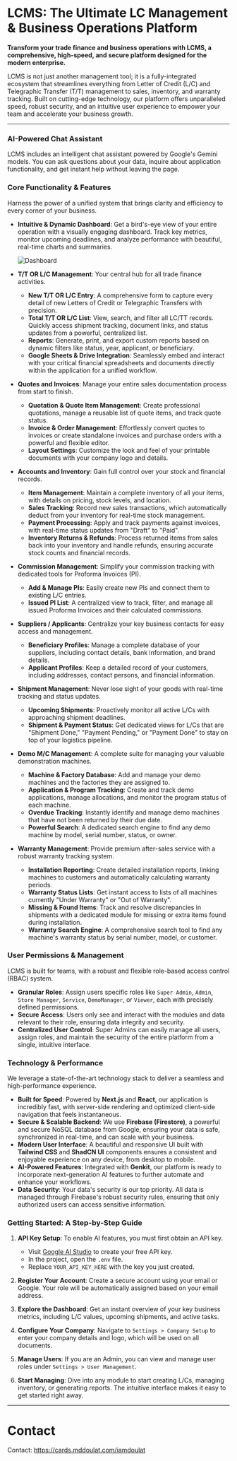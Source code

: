 
# LCMS: The Ultimate LC Management & Business Operations Platform

**Transform your trade finance and business operations with LCMS, a comprehensive, high-speed, and secure platform designed for the modern enterprise.**

LCMS is not just another management tool; it is a fully-integrated ecosystem that streamlines everything from Letter of Credit (L/C) and Telegraphic Transfer (T/T) management to sales, inventory, and warranty tracking. Built on cutting-edge technology, our platform offers unparalleled speed, robust security, and an intuitive user experience to empower your team and accelerate your business growth.

---

### AI-Powered Chat Assistant

LCMS includes an intelligent chat assistant powered by Google's Gemini models. You can ask questions about your data, inquire about application functionality, and get instant help without leaving the page.

### Core Functionality & Features

Harness the power of a unified system that brings clarity and efficiency to every corner of your business.

*   **Intuitive & Dynamic Dashboard**: Get a bird's-eye view of your entire operation with a visually engaging dashboard. Track key metrics, monitor upcoming deadlines, and analyze performance with beautiful, real-time charts and summaries.

    ![Dashboard](https://res.cloudinary.com/dzepzzvh8/image/upload/v1753073651/Dashboard_r9smym.jpg)

*   **T/T OR L/C Management**: Your central hub for all trade finance activities.
    *   **New T/T OR L/C Entry**: A comprehensive form to capture every detail of new Letters of Credit or Telegraphic Transfers with precision.
    *   **Total T/T OR L/C List**: View, search, and filter all LC/TT records. Quickly access shipment tracking, document links, and status updates from a powerful, centralized list.
    *   **Reports**: Generate, print, and export custom reports based on dynamic filters like status, year, applicant, or beneficiary.
    *   **Google Sheets & Drive Integration**: Seamlessly embed and interact with your critical financial spreadsheets and documents directly within the application for a unified workflow.

*   **Quotes and Invoices**: Manage your entire sales documentation process from start to finish.
    *   **Quotation & Quote Item Management**: Create professional quotations, manage a reusable list of quote items, and track quote status.
    *   **Invoice & Order Management**: Effortlessly convert quotes to invoices or create standalone invoices and purchase orders with a powerful and flexible editor.
    *   **Layout Settings**: Customize the look and feel of your printable documents with your company logo and details.

*   **Accounts and Inventory**: Gain full control over your stock and financial records.
    *   **Item Management**: Maintain a complete inventory of all your items, with details on pricing, stock levels, and location.
    *   **Sales Tracking**: Record new sales transactions, which automatically deduct from your inventory for real-time stock management.
    *   **Payment Processing**: Apply and track payments against invoices, with real-time status updates from "Draft" to "Paid".
    *   **Inventory Returns & Refunds**: Process returned items from sales back into your inventory and handle refunds, ensuring accurate stock counts and financial records.

*   **Commission Management**: Simplify your commission tracking with dedicated tools for Proforma Invoices (PI).
    *   **Add & Manage PIs**: Easily create new PIs and connect them to existing L/C entries.
    *   **Issued PI List**: A centralized view to track, filter, and manage all issued Proforma Invoices and their calculated commissions.

*   **Suppliers / Applicants**: Centralize your key business contacts for easy access and management.
    *   **Beneficiary Profiles**: Manage a complete database of your suppliers, including contact details, bank information, and brand details.
    *   **Applicant Profiles**: Keep a detailed record of your customers, including addresses, contact persons, and financial information.

*   **Shipment Management**: Never lose sight of your goods with real-time tracking and status updates.
    *   **Upcoming Shipments**: Proactively monitor all active L/Cs with approaching shipment deadlines.
    *   **Shipment & Payment Status**: Get dedicated views for L/Cs that are "Shipment Done," "Payment Pending," or "Payment Done" to stay on top of your logistics pipeline.

*   **Demo M/C Management**: A complete suite for managing your valuable demonstration machines.
    *   **Machine & Factory Database**: Add and manage your demo machines and the factories they are assigned to.
    *   **Application & Program Tracking**: Create and track demo applications, manage allocations, and monitor the program status of each machine.
    *   **Overdue Tracking**: Instantly identify and manage demo machines that have not been returned by their due date.
    *   **Powerful Search**: A dedicated search engine to find any demo machine by model, serial number, status, or owner.

*   **Warranty Management**: Provide premium after-sales service with a robust warranty tracking system.
    *   **Installation Reporting**: Create detailed installation reports, linking machines to customers and automatically calculating warranty periods.
    *   **Warranty Status Lists**: Get instant access to lists of all machines currently "Under Warranty" or "Out of Warranty".
    *   **Missing & Found Items**: Track and resolve discrepancies in shipments with a dedicated module for missing or extra items found during installation.
    *   **Warranty Search Engine**: A comprehensive search tool to find any machine's warranty status by serial number, model, or customer.

### User Permissions & Management

LCMS is built for teams, with a robust and flexible role-based access control (RBAC) system.

*   **Granular Roles**: Assign users specific roles like `Super Admin`, `Admin`, `Store Manager`, `Service`, `DemoManager`, or `Viewer`, each with precisely defined permissions.
*   **Secure Access**: Users only see and interact with the modules and data relevant to their role, ensuring data integrity and security.
*   **Centralized User Control**: Super Admins can easily manage all users, assign roles, and maintain the security of the entire platform from a single, intuitive interface.

### Technology & Performance

We leverage a state-of-the-art technology stack to deliver a seamless and high-performance experience.

*   **Built for Speed**: Powered by **Next.js** and **React**, our application is incredibly fast, with server-side rendering and optimized client-side navigation that feels instantaneous.
*   **Secure & Scalable Backend**: We use **Firebase (Firestore)**, a powerful and secure NoSQL database from Google, ensuring your data is safe, synchronized in real-time, and can scale with your business.
*   **Modern User Interface**: A beautiful and responsive UI built with **Tailwind CSS** and **ShadCN UI** components ensures a consistent and enjoyable experience on any device, from desktop to mobile.
*   **AI-Powered Features**: Integrated with **Genkit**, our platform is ready to incorporate next-generation AI features to further automate and enhance your workflows.
*   **Data Security**: Your data's security is our top priority. All data is managed through Firebase's robust security rules, ensuring that only authorized users can access sensitive information.

### Getting Started: A Step-by-Step Guide

1.  **API Key Setup**: To enable AI features, you must first obtain an API key.
    *   Visit [Google AI Studio](https://aistudio.google.com/app/apikey) to create your free API key.
    *   In the project, open the `.env` file.
    *   Replace `YOUR_API_KEY_HERE` with the key you just created.

2.  **Register Your Account**: Create a secure account using your email or Google. Your role will be automatically assigned based on your email address.
3.  **Explore the Dashboard**: Get an instant overview of your key business metrics, including L/C values, upcoming shipments, and active tasks.
4.  **Configure Your Company**: Navigate to `Settings > Company Setup` to enter your company details and logo, which will be used on all documents.
5.  **Manage Users**: If you are an Admin, you can view and manage user roles under `Settings > User Management`.
6.  **Start Managing**: Dive into any module to start creating L/Cs, managing inventory, or generating reports. The intuitive interface makes it easy to get started right away.

---

# Contact
Contact: https://cards.mddoulat.com/iamdoulat
